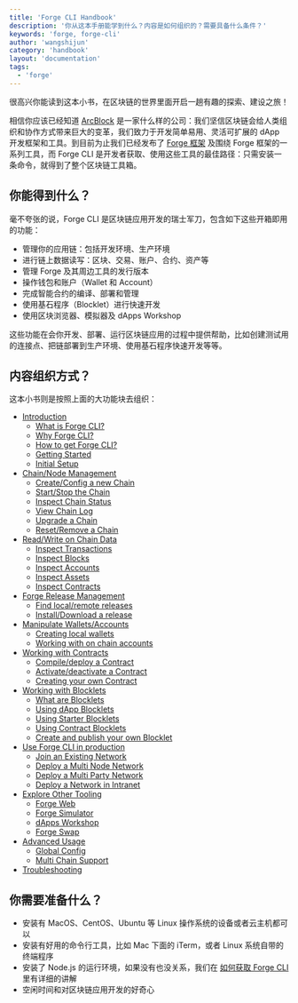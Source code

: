 ```yaml
---
title: 'Forge CLI Handbook'
description: '你从这本手册能学到什么？内容是如何组织的？需要具备什么条件？'
keywords: 'forge, forge-cli'
author: 'wangshijun'
category: 'handbook'
layout: 'documentation'
tags:
  - 'forge'
---
```


很高兴你能读到这本小书，在区块链的世界里面开启一趟有趣的探索、建设之旅！

相信你应该已经知道 [ArcBlock](https://arcblockio.cn) 是一家什么样的公司：我们坚信区块链会给人类组织和协作方式带来巨大的变革，我们致力于开发简单易用、灵活可扩展的 dApp 开发框架和工具。到目前为止我们已经发布了 [Forge 框架](https://arcblockio.cn/zh/forge-sdk) 及围绕 Forge 框架的一系列工具，而 Forge CLI 是开发者获取、使用这些工具的最佳路径：只需安装一条命令，就得到了整个区块链工具箱。

## 你能得到什么？

毫不夸张的说，Forge CLI 是区块链应用开发的瑞士军刀，包含如下这些开箱即用的功能：

- 管理你的应用链：包括开发环境、生产环境
- 进行链上数据读写：区块、交易、账户、合约、资产等
- 管理 Forge 及其周边工具的发行版本
- 操作钱包和账户（Wallet 和 Account）
- 完成智能合约的编译、部署和管理
- 使用基石程序（Blocklet）进行快速开发
- 使用区块浏览器、模拟器及 dApps Workshop

这些功能在会你开发、部署、运行区块链应用的过程中提供帮助，比如创建测试用的连接点、把链部署到生产环境、使用基石程序快速开发等等。

## 内容组织方式？

这本小书则是按照上面的大功能块去组织：

- [Introduction](./1-introduction)
  - [What is Forge CLI?](./1-introduction/what-is-forge-cli)
  - [Why Forge CLI?](./1-introduction/why-forge-cli)
  - [How to get Forge CLI?](./1-introduction/install-forge-cli)
  - [Getting Started](./1-introduction/getting-started)
  - [Initial Setup](./1-introduction/initial-setup)
- [Chain/Node Management](./2-manage-chain-node)
  - [Create/Config a new Chain](./2-manage-chain-node/create-config-chain)
  - [Start/Stop the Chain](./2-manage-chain-node/start-stop-chain)
  - [Inspect Chain Status](./2-manage-chain-node/inspect-chain-status)
  - [View Chain Log](./2-manage-chain-node/view-chain-log)
  - [Upgrade a Chain](./2-manage-chain-node/upgrade-chain)
  - [Reset/Remove a Chain](./2-manage-chain-node/reset-remove-chain)
- [Read/Write on Chain Data](./3-read-write-on-chain-data)
  - [Inspect Transactions](./3-read-write-on-chain-data/inspect-transactions)
  - [Inspect Blocks](./3-read-write-on-chain-data/inspect-blocks)
  - [Inspect Accounts](./3-read-write-on-chain-data/inspect-accounts)
  - [Inspect Assets](./3-read-write-on-chain-data/inspect-assets)
  - [Inspect Contracts](./3-read-write-on-chain-data/inspect-contracts)
- [Forge Release Management](./4-manage-forge-release)
  - [Find local/remote releases](./4-manage-forge-release/find-release)
  - [Install/Download a release](./4-manage-forge-release/download-install-release)
- [Manipulate Wallets/Accounts](./5-manipulate-wallets-accounts)
  - [Creating local wallets](./5-manipulate-wallets-accounts/local-wallets)
  - [Working with on chain accounts](./5-manipulate-wallets-accounts/on-chain-accounts)
- [Working with Contracts](./6-working-with-contracts)
  - [Compile/deploy a Contract](./6-working-with-contracts/compile-deploy-contract)
  - [Activate/deactivate a Contract](./6-working-with-contracts/activate-deactivate-contract)
  - [Creating your own Contract](./6-working-with-contracts/create-own-contract)
- [Working with Blocklets](./7-working-with-blocklets)
  - [What are Blocklets](./7-working-with-blocklets/what-are-blocklets)
  - [Using dApp Blocklets](./7-working-with-blocklets/dapp-blocklets)
  - [Using Starter Blocklets](./7-working-with-blocklets/starter-blocklets)
  - [Using Contract Blocklets](./7-working-with-blocklets/contract-blocklets)
  - [Create and publish your own Blocklet](./7-working-with-blocklets/creating-blocklet)
- [Use Forge CLI in production](./11-forge-cli-in-production)
  - [Join an Existing Network](./11-forge-cli-in-production/join-existing-network)
  - [Deploy a Multi Node Network](./11-forge-cli-in-production/deploy-multi-node-network)
  - [Deploy a Multi Party Network](./11-forge-cli-in-production/deploy-multi-party-network)
  - [Deploy a Network in Intranet](./11-forge-cli-in-production/deploy-in-intranet)
- [Explore Other Tooling](./8-explorer-other-tooling)
  - [Forge Web](./8-explorer-other-tooling/forge-web)
  - [Forge Simulator](./8-explorer-other-tooling/simulator)
  - [dApps Workshop](./8-explorer-other-tooling/dapp-workshop)
  - [Forge Swap](./8-explorer-other-tooling/forge-swap-service)
- [Advanced Usage](./9-customization)
  - [Global Config](./9-customization/global-config)
  - [Multi Chain Support](./9-customization/multi-chain)
- [Troubleshooting](./10-troubleshooting)

## 你需要准备什么？

- 安装有 MacOS、CentOS、Ubuntu 等 Linux 操作系统的设备或者云主机都可以
- 安装有好用的命令行工具，比如 Mac 下面的 iTerm，或者 Linux 系统自带的终端程序
- 安装了 Node.js 的运行环境，如果没有也没关系，我们在 [如何获取 Forge CLI](./1-introduction/install-forge-cli) 里有详细的讲解
- 空闲时间和对区块链应用开发的好奇心
